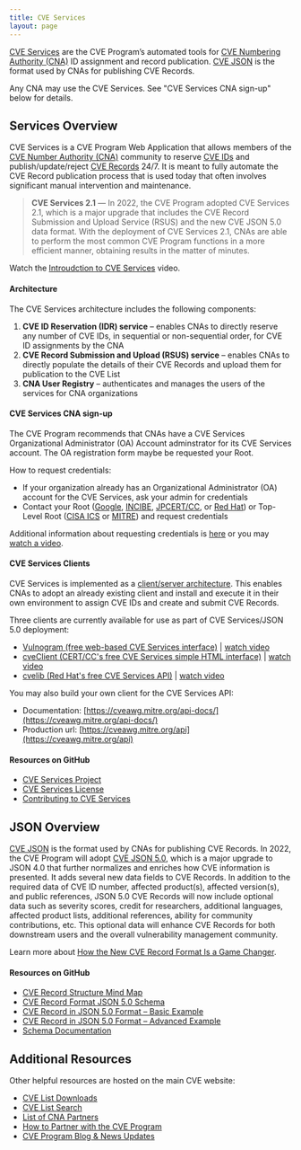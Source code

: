 ```yaml
---
title: CVE Services
layout: page
---
```


[CVE Services](https://github.com/CVEProject/cve-services) are the CVE Program’s automated tools for [CVE Numbering Authority (CNA)](https://www.cve.org/ProgramOrganization/CNAs) ID assignment and record publication. [CVE JSON](https://cveproject.github.io/automation-cve-services#json-overview) is the format used by CNAs for publishing CVE Records.

Any CNA may use the CVE Services. See "CVE Services CNA sign-up" below for details.  

## Services Overview

CVE Services is a CVE Program Web Application that allows members of the [CVE Number Authority (CNA)](https://www.cve.org/PartnerInformation/Partner#CNA) community to reserve [CVE IDs](https://www.cve.org/ResourcesSupport/Glossary?activeTerm=glossaryCVEID) and publish/update/reject [CVE Records](https://www.cve.org/ResourcesSupport/Glossary?activeTerm=glossaryRecord) 24/7. It is meant to fully automate the CVE Record publication process that is used today that often involves significant manual intervention and maintenance.

><strong>CVE Services 2.1</strong> &mdash; In 2022, the CVE Program adopted CVE Services 2.1, which is a major upgrade that includes the CVE Record Submission and Upload Service (RSUS) and the new CVE JSON 5.0 data format. With the deployment of CVE Services 2.1, CNAs are able to perform the most common CVE Program functions in a more efficient manner, obtaining results in the matter of minutes. 

Watch the [Introudction to CVE Services](https://youtu.be/K2OoRpDhzss) video. 

#### Architecture

The CVE Services architecture includes the following components: 

<ol>
  <li><strong>CVE ID Reservation (IDR) service</strong> – enables CNAs to directly reserve any number of CVE IDs, in sequential or non-sequential order, for CVE ID assignments by the CNA</li>
  <li><strong>CVE Record Submission and Upload (RSUS) service</strong> – enables CNAs to directly populate the details of their CVE Records and upload them for publication to the CVE List</li>
  <li><strong>CNA User Registry</strong> – authenticates and manages the users of the services for CNA organizations</li>
</ol>

#### CVE Services CNA sign-up 

The CVE Program recommends that CNAs have a CVE Services Organizational Administrator (OA) Account adminstrator for its CVE Services account. The OA registration form maybe be requested your Root. 

How to request credentials:

* If your organization already has an Organizational Administrator (OA) account for the CVE Services, ask your admin for credentials
* Contact your Root ([Google](https://www.cve.org/PartnerInformation/ListofPartners/partner/Google), [INCIBE](https://www.cve.org/PartnerInformation/ListofPartners/partner/INCIBE), [JPCERT/CC](https://www.cve.org/PartnerInformation/ListofPartners/partner/jpcert), or [Red Hat](https://www.cve.org/PartnerInformation/ListofPartners/partner/redhat)) or Top-Level Root ([CISA ICS](https://www.cve.org/PartnerInformation/ListofPartners/partner/icscert) or [MITRE](https://www.cve.org/PartnerInformation/ListofPartners/partner/mitre)) and request credentials 

Additional information about requesting credentials is [here]([https://cveproject.github.io/automation-cve-services-getting-started#](https://cveproject.github.io/automation-cve-services-getting-started#cna-management-of-cve-services-accounts)) or you may [watch a video](https://youtu.be/KSNvidMTKNA).

#### CVE Services Clients

CVE Services is implemented as a [client/server architecture](https://github.com/CVEProject/cve-services). This enables CNAs to adopt an already existing client and install and execute it in their own environment to assign CVE IDs and create and submit CVE Records. 

Three clients are currently available for use as part of CVE Services/JSON 5.0 deployment:

* [Vulnogram (free web-based CVE Services interface)](https://vulnogram.github.io/cve5/#editor) | [watch video](https://youtu.be/o3V-fmQpC0o)
* [cveClient (CERT/CC's free CVE Services simple HTML interface)](https://github.com/CERTCC/cveClient) | [watch video](https://youtu.be/kqeM4noRnsg)
* [cvelib (Red Hat's free CVE Services API)](https://github.com/RedHatProductSecurity/cvelib) | [watch video](https://youtu.be/qOCd4S8JMa0)

You may also build your own client for the CVE Services API:

* Documentation: [https://cveawg.mitre.org/api-docs/](https://cveawg.mitre.org/api-docs/)
* Production url: [https://cveawg.mitre.org/api](https://cveawg.mitre.org/api) 

#### Resources on GitHub

* [CVE Services Project](https://github.com/CVEProject/cve-services#project)
* [CVE Services License](https://github.com/CVEProject/cve-services/blob/dev/LICENSE)
* [Contributing to CVE Services](https://github.com/CVEProject/cve-services/blob/dev/CONTRIBUTING.md)


## JSON Overview

[CVE JSON](https://github.com/CVEProject/cve-schema) is the format used by CNAs for publishing CVE Records. In 2022, the CVE Program will adopt [CVE JSON 5.0](https://github.com/CVEProject/cve-schema/blob/master/schema/v5.0/CVE_JSON_5.0_schema.json), which is a major upgrade to JSON 4.0 that further normalizes and enriches how CVE information is presented. It adds several new data fields to CVE Records. In addition to the required data of CVE ID number, affected product(s), affected version(s), and public references, JSON 5.0 CVE Records will now include optional data such as severity scores, credit for researchers, additional languages, affected product lists, additional references, ability for community contributions, etc. This optional data will enhance CVE Records for both downstream users and the overall vulnerability management community. 

Learn more about [How the New CVE Record Format Is a Game Changer](https://www.cve.org/Media/News/item/podcast/2021/07/13/How-the-New-CVE-Record).

#### Resources on GitHub 

* [CVE Record Structure Mind Map](https://cveproject.github.io/cve-schema/schema/v5.0/docs/mindmap.html)
* [CVE Record Format JSON 5.0 Schema](https://github.com/CVEProject/cve-schema/blob/master/schema/v5.0/CVE_JSON_5.0_schema.json)
* [CVE Record in JSON 5.0 Format – Basic Example](https://github.com/cveproject/cve-schema/blob/master/schema/v5.0/docs/basic-example.json)
* [CVE Record in JSON 5.0 Format – Advanced Example](https://github.com/cveproject/cve-schema/blob/master/schema/v5.0/docs/advanced-example.json)
* [Schema Documentation](https://cveproject.github.io/cve-schema/schema/v5.0/docs/)

## Additional Resources

Other helpful resources are hosted on the main CVE website:

* [CVE List Downloads](https://www.cve.org/Downloads)
* [CVE List Search](https://www.cve.org/)
* [List of CNA Partners](https://www.cve.org/PartnerInformation/ListofPartners)
* [How to Partner with the CVE Program](https://www.cve.org/PartnerInformation/Partner#HowToBecomeAPartner)
* [CVE Program Blog & News Updates](https://www.cve.org/Media/News/AllNews)
